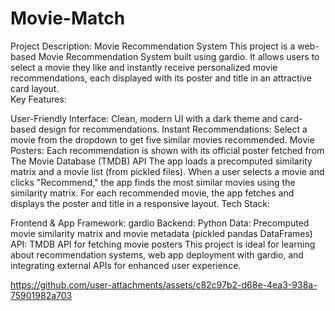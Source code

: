 # Movie-Match
Project Description: Movie Recommendation System  This project is a web-based Movie Recommendation System built using gardio. It allows users to select a movie they like and instantly receive personalized movie recommendations, each displayed with its poster and title in an attractive card layout.  
Key Features:

User-Friendly Interface: Clean, modern UI with a dark theme and card-based design for recommendations.
Instant Recommendations: Select a movie from the dropdown to get five similar movies recommended.
Movie Posters: Each recommendation is shown with its official poster fetched from The Movie Database (TMDB) API
The app loads a precomputed similarity matrix and a movie list (from pickled files).
When a user selects a movie and clicks "Recommend," the app finds the most similar movies using the similarity matrix.
For each recommended movie, the app fetches and displays the poster and title in a responsive layout.
Tech Stack:

Frontend & App Framework: gardio
Backend: Python
Data: Precomputed movie similarity matrix and movie metadata (pickled pandas DataFrames)
API: TMDB API for fetching movie posters
This project is ideal for learning about recommendation systems, web app deployment with gardio, and integrating external APIs for enhanced user experience.




https://github.com/user-attachments/assets/c82c97b2-d68e-4ea3-938a-75901982a703


